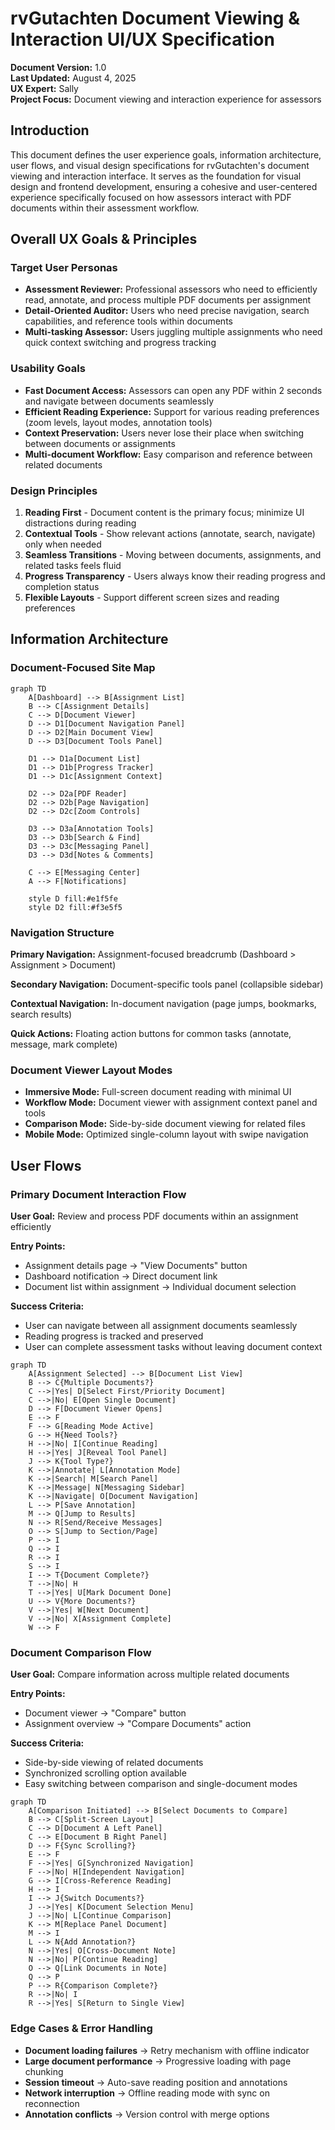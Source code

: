 # rvGutachten Document Viewing & Interaction UI/UX Specification

**Document Version:** 1.0  
**Last Updated:** August 4, 2025  
**UX Expert:** Sally  
**Project Focus:** Document viewing and interaction experience for assessors  

## Introduction

This document defines the user experience goals, information architecture, user flows, and visual design specifications for rvGutachten's document viewing and interaction interface. It serves as the foundation for visual design and frontend development, ensuring a cohesive and user-centered experience specifically focused on how assessors interact with PDF documents within their assessment workflow.

## Overall UX Goals & Principles

### Target User Personas

- **Assessment Reviewer:** Professional assessors who need to efficiently read, annotate, and process multiple PDF documents per assignment
- **Detail-Oriented Auditor:** Users who need precise navigation, search capabilities, and reference tools within documents  
- **Multi-tasking Assessor:** Users juggling multiple assignments who need quick context switching and progress tracking

### Usability Goals

- **Fast Document Access:** Assessors can open any PDF within 2 seconds and navigate between documents seamlessly
- **Efficient Reading Experience:** Support for various reading preferences (zoom levels, layout modes, annotation tools)
- **Context Preservation:** Users never lose their place when switching between documents or assignments
- **Multi-document Workflow:** Easy comparison and reference between related documents

### Design Principles

1. **Reading First** - Document content is the primary focus; minimize UI distractions during reading
2. **Contextual Tools** - Show relevant actions (annotate, search, navigate) only when needed
3. **Seamless Transitions** - Moving between documents, assignments, and related tasks feels fluid
4. **Progress Transparency** - Users always know their reading progress and completion status
5. **Flexible Layouts** - Support different screen sizes and reading preferences

## Information Architecture

### Document-Focused Site Map

```mermaid
graph TD
    A[Dashboard] --> B[Assignment List]
    B --> C[Assignment Details]
    C --> D[Document Viewer]
    D --> D1[Document Navigation Panel]
    D --> D2[Main Document View]
    D --> D3[Document Tools Panel]
    
    D1 --> D1a[Document List]
    D1 --> D1b[Progress Tracker]
    D1 --> D1c[Assignment Context]
    
    D2 --> D2a[PDF Reader]
    D2 --> D2b[Page Navigation]
    D2 --> D2c[Zoom Controls]
    
    D3 --> D3a[Annotation Tools]
    D3 --> D3b[Search & Find]
    D3 --> D3c[Messaging Panel]
    D3 --> D3d[Notes & Comments]
    
    C --> E[Messaging Center]
    A --> F[Notifications]
    
    style D fill:#e1f5fe
    style D2 fill:#f3e5f5
```

### Navigation Structure

**Primary Navigation:** Assignment-focused breadcrumb (Dashboard > Assignment > Document)

**Secondary Navigation:** Document-specific tools panel (collapsible sidebar)

**Contextual Navigation:** In-document navigation (page jumps, bookmarks, search results)

**Quick Actions:** Floating action buttons for common tasks (annotate, message, mark complete)

### Document Viewer Layout Modes

- **Immersive Mode:** Full-screen document reading with minimal UI
- **Workflow Mode:** Document viewer with assignment context panel and tools
- **Comparison Mode:** Side-by-side document viewing for related files
- **Mobile Mode:** Optimized single-column layout with swipe navigation

## User Flows

### Primary Document Interaction Flow

**User Goal:** Review and process PDF documents within an assignment efficiently

**Entry Points:**

- Assignment details page → "View Documents" button
- Dashboard notification → Direct document link
- Document list within assignment → Individual document selection

**Success Criteria:**

- User can navigate between all assignment documents seamlessly
- Reading progress is tracked and preserved
- User can complete assessment tasks without leaving document context

```mermaid
graph TD
    A[Assignment Selected] --> B[Document List View]
    B --> C{Multiple Documents?}
    C -->|Yes| D[Select First/Priority Document]
    C -->|No| E[Open Single Document]
    D --> F[Document Viewer Opens]
    E --> F
    F --> G[Reading Mode Active]
    G --> H{Need Tools?}
    H -->|No| I[Continue Reading]
    H -->|Yes| J[Reveal Tool Panel]
    J --> K{Tool Type?}
    K -->|Annotate| L[Annotation Mode]
    K -->|Search| M[Search Panel]
    K -->|Message| N[Messaging Sidebar]
    K -->|Navigate| O[Document Navigation]
    L --> P[Save Annotation]
    M --> Q[Jump to Results]
    N --> R[Send/Receive Messages]
    O --> S[Jump to Section/Page]
    P --> I
    Q --> I
    R --> I
    S --> I
    I --> T{Document Complete?}
    T -->|No| H
    T -->|Yes| U[Mark Document Done]
    U --> V{More Documents?}
    V -->|Yes| W[Next Document]
    V -->|No| X[Assignment Complete]
    W --> F
```

### Document Comparison Flow

**User Goal:** Compare information across multiple related documents

**Entry Points:**

- Document viewer → "Compare" button
- Assignment overview → "Compare Documents" action

**Success Criteria:**

- Side-by-side viewing of related documents
- Synchronized scrolling option available
- Easy switching between comparison and single-document modes

```mermaid
graph TD
    A[Comparison Initiated] --> B[Select Documents to Compare]
    B --> C[Split-Screen Layout]
    C --> D[Document A Left Panel]
    C --> E[Document B Right Panel]
    D --> F{Sync Scrolling?}
    E --> F
    F -->|Yes| G[Synchronized Navigation]
    F -->|No| H[Independent Navigation]
    G --> I[Cross-Reference Reading]
    H --> I
    I --> J{Switch Documents?}
    J -->|Yes| K[Document Selection Menu]
    J -->|No| L[Continue Comparison]
    K --> M[Replace Panel Document]
    M --> I
    L --> N{Add Annotation?}
    N -->|Yes| O[Cross-Document Note]
    N -->|No| P[Continue Reading]
    O --> Q[Link Documents in Note]
    Q --> P
    P --> R{Comparison Complete?}
    R -->|No| I
    R -->|Yes| S[Return to Single View]
```

### Edge Cases & Error Handling

- **Document loading failures** → Retry mechanism with offline indicator
- **Large document performance** → Progressive loading with page chunking
- **Session timeout** → Auto-save reading position and annotations
- **Network interruption** → Offline reading mode with sync on reconnection
- **Annotation conflicts** → Version control with merge options
